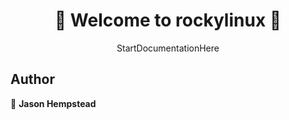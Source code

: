 <h1 align=center>
👋 Welcome to rockylinux 👋
</h1>
<p align=center>
StartDocumentationHere
</p>
  
## Author  

👤 **Jason Hempstead**  
